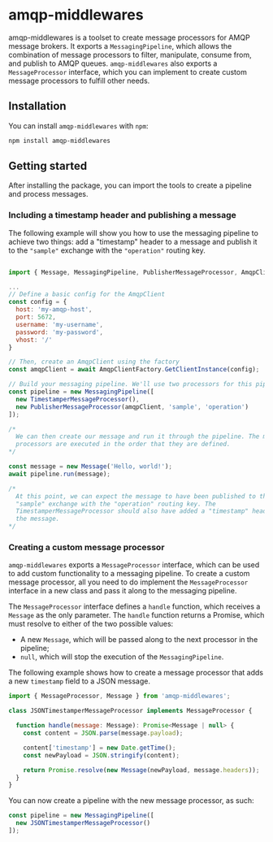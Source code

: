 # amqp-middlewares

amqp-middlewares is a toolset to create message processors for AMQP message brokers. It exports a `MessagingPipeline`, which allows the combination of message processors to filter, manipulate, consume from, and publish to AMQP queues. `amqp-middlewares` also exports a `MessageProcessor` interface, which you can implement to create custom message processors to fulfill other needs.

## Installation

You can install `amqp-middlewares` with `npm`:

```bash
npm install amqp-middlewares
```

## Getting started

After installing the package, you can import the tools to create a pipeline and process messages.

### Including a timestamp header and publishing a message

The following example will show you how to use the messaging pipeline to achieve two things: add a "timestamp" header to a message and publish it to the `"sample"` exchange with the `"operation"` routing key.

```javascript

import { Message, MessagingPipeline, PublisherMessageProcessor, AmqpClientFactory } from 'amqp-middlewares';

...
// Define a basic config for the AmqpClient
const config = {
  host: 'my-amqp-host',
  port: 5672,
  username: 'my-username',
  password: 'my-password',
  vhost: '/'
}

// Then, create an AmqpClient using the factory
const amqpClient = await AmqpClientFactory.GetClientInstance(config);

// Build your messaging pipeline. We'll use two processors for this pipeline
const pipeline = new MessagingPipeline([
  new TimestamperMessageProcessor(),
  new PublisherMessageProcessor(amqpClient, 'sample', 'operation')
]);

/*
  We can then create our message and run it through the pipeline. The message 
  processors are executed in the order that they are defined.
*/

const message = new Message('Hello, world!');
await pipeline.run(message);

/*
  At this point, we can expect the message to have been published to the
  "sample" exchange with the "operation" routing key. The 
  TimestamperMessageProcessor should also have added a "timestamp" header to
  the message.
*/
```

### Creating a custom message processor

`amqp-middlewares` exports a `MessageProcessor` interface, which can be used to add custom functionality to a messaging pipeline. To create a custom message processor, all you need to do implement the `MessageProcessor` interface in a new class and pass it along to the messaging pipeline.

The `MessageProcessor` interface defines a `handle` function, which receives a `Message` as the only parameter. The `handle` function returns a Promise, which must resolve to either of the two possible values:

- A new `Message`, which will be passed along to the next processor in the pipeline;
- `null`, which will stop the execution of the `MessagingPipeline`.


The following example shows how to create a message processor that adds a new `timestamp` field to a JSON message.

```javascript
import { MessageProcessor, Message } from 'amqp-middlewares';

class JSONTimestamperMessageProcessor implements MessageProcessor {

  function handle(message: Message): Promise<Message | null> {
    const content = JSON.parse(message.payload);

    content['timestamp'] = new Date.getTime();
    const newPayload = JSON.stringify(content);

    return Promise.resolve(new Message(newPayload, message.headers));
  }
}

```

You can now create a pipeline with the new message processor, as such:

```javascript
const pipeline = new MessagingPipeline([
  new JSONTimestamperMessageProcessor()
]);

```